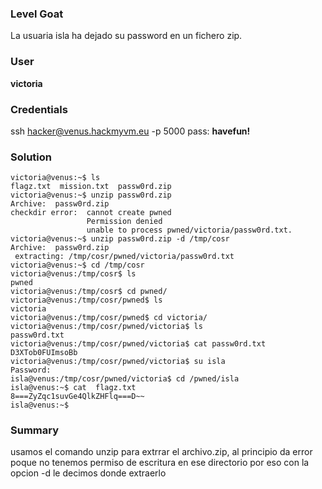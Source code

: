 ### Level Goat
La usuaria isla ha dejado su password en un fichero zip.
### User
**victoria**
### Credentials
ssh hacker@venus.hackmyvm.eu -p 5000
pass: **havefun!**
### Solution
```shell
victoria@venus:~$ ls
flagz.txt  mission.txt  passw0rd.zip
victoria@venus:~$ unzip passw0rd.zip
Archive:  passw0rd.zip
checkdir error:  cannot create pwned
                 Permission denied
                 unable to process pwned/victoria/passw0rd.txt.
victoria@venus:~$ unzip passw0rd.zip -d /tmp/cosr
Archive:  passw0rd.zip
 extracting: /tmp/cosr/pwned/victoria/passw0rd.txt
victoria@venus:~$ cd /tmp/cosr
victoria@venus:/tmp/cosr$ ls
pwned
victoria@venus:/tmp/cosr$ cd pwned/
victoria@venus:/tmp/cosr/pwned$ ls
victoria
victoria@venus:/tmp/cosr/pwned$ cd victoria/
victoria@venus:/tmp/cosr/pwned/victoria$ ls
passw0rd.txt
victoria@venus:/tmp/cosr/pwned/victoria$ cat passw0rd.txt
D3XTob0FUImsoBb
victoria@venus:/tmp/cosr/pwned/victoria$ su isla
Password:
isla@venus:/tmp/cosr/pwned/victoria$ cd /pwned/isla
isla@venus:~$ cat  flagz.txt
8===ZyZqc1suvGe4QlkZHFlq===D~~
isla@venus:~$
```
### Summary
usamos el comando unzip para extrrar el archivo.zip, al principio da error poque no tenemos permiso de escritura en ese directorio por eso con la opcion -d le decimos donde extraerlo 
